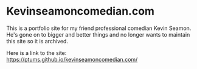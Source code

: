 # Kevinseamoncomedian.com

This is a portfolio site for my friend professional comedian Kevin Seamon. He's gone on to bigger and better things and no longer wants to maintain this site so it is archived.

Here is a link to the site: https://ptums.github.io/kevinseamoncomedian.com/